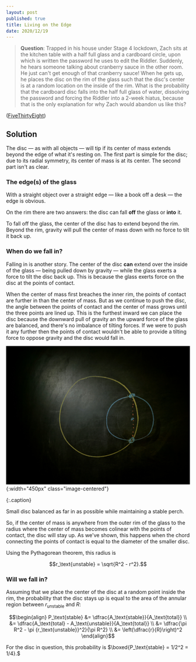 ```yaml
---
layout: post
published: true
title: Living on the Edge
date: 2020/12/19
---
```


>**Question**: Trapped in his house under Stage $4$ lockdown, Zach sits at the kitchen table with a half full glass and a cardboard circle, upon which is written the password he uses to edit the Riddler. Suddenly, he hears someone talking about cranberry sauce in the other room. He just can't get enough of that cranberry sauce! When he gets up, he places the disc on the rim of the glass such that the disc's center is at a random location on the inside of the rim. What is the probability that the cardboard disc falls into the half full glass of water, dissolving the password and forcing the Riddler into a $2$-week hiatus, because that is the only explanation for why Zach would abandon us like this?

<!--more-->

([FiveThirtyEight](https://fivethirtyeight.com/features/can-you-not-flip-your-lid/))

## Solution

The disc — as with all objects — will tip if its center of mass extends beyond the edge of what it's resting on. The first part is simple for the disc; due to its radial symmetry, its center of mass is at its center. The second part isn't as clear.

### The edge(s) of the glass

With a straight object over a straight edge — like a book off a desk — the edge is obvious. 

On the rim there are two answers: the disc can fall **off** the glass or **into** it. 

To fall off the glass, the center of the disc has to extend beyond the rim. Beyond the rim, gravity will pull the center of mass down with no force to tilt it back up.

### When do we fall in?

Falling in is another story. The center of the disc **can** extend over the inside of the glass — being pulled down by gravity — while the glass exerts a force to tilt the disc back up. This is because the glass exerts force on the disc at the points of contact. 

When the center of mass first breaches the inner rim, the points of contact are further in than the center of mass. But as we continue to push the disc, the angle between the points of contact and the center of mass grows until the three points are lined up. This is the furthest inward we can place the disc because the downward pull of gravity an the upward force of the glass are balanced, and there's no imbalance of tilting forces. If we were to push it any further then the points of contact wouldn't be able to provide a tilting force to oppose gravity and the disc would fall in.

![](/img/2020-12-20-glass-diagram.jpg){:width="450px" class="image-centered"}

{:.caption}

Small disc balanced as far in as possible while maintaining a stable perch.

So, if the center of mass is anywhere from the outer rim of the glass to the radius where the center of mass becomes colinear with the points of contact, the disc will stay up. As we've shown, this happens when the chord connecting the points of contact is equal to the diameter of the smaller disc.

Using the Pythagorean theorem, this radius is 

$$r_\text{unstable} = \sqrt{R^2 - r^2}.$$

### Will we fall in?

Assuming that we place the center of the disc at a random point inside the rim, the probability that the disc stays up is equal to the area of the annular region between $r_\text{unstable}$ and $R:$

$$\begin{align}
P_\text{stable} &= \dfrac{A_\text{stable}}{A_\text{total}} \\
&= \dfrac{A_\text{total} - A_\text{unstable}}{A_\text{total}} \\
&= \dfrac{\pi R^2 - \pi {r_\text{unstable}}^2}{\pi R^2} \\
&= \left(\dfrac{r}{R}\right)^2
\end{align}$$

For the disc in question, this probability is $\boxed{P_\text{stable} = 1/2^2 = 1/4}.$

<br>
